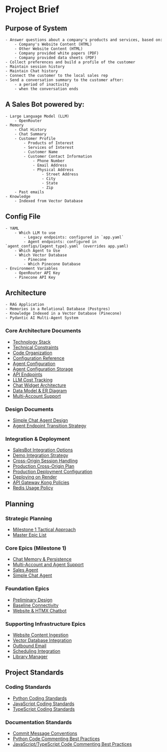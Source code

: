 # Project Brief

## Purpose of System
    - Answer questions about a company's products and services, based on:
        - Company's Website Content (HTML)
        - Other Website Content (HTML)
        - Company provided white papers (PDF)
        - Company provided data sheets (PDF)
    - Collect preferences and build a profile of the customer
    - Maintain session history
    - Maintain Chat history
    - Connect the customer to the local sales rep
    - Send a conversation summary to the customer after:
        - a period of inactivity
        - when the conversation ends

## A Sales Bot powered by:
    - Large Language Model (LLM)
        - OpenRouter
    - Memory
        - Chat History
        - Chat Summary
        - Customer Profile
            - Products of Interest
            - Services of Interest
            - Customer Name
            - Customer Contact Information
                - Phone Number
                - Email Address
                - Physical Address
                    - Street Address
                    - City
                    - State
                    - Zip
        - Past emails
    - Knowledge
        - Indexed from Vector Database

## Config File
    - YAML
        - Which LLM to use
            - Legacy endpoints: configured in `app.yaml`
            - Agent endpoints: configured in `agent_configs/{agent_type}.yaml` (overrides app.yaml)
        - Which Agent to Use
        - Which Vector Database
            - Pinecone
            - Which Pinecone Database
    - Environment Variables
        - OpenRouter API Key
        - Pinecone API Key

## Architecture
    - RAG Application
    - Memories in a Relational Database (Postgres)
    - Knowledge Indexed in a Vector Database (Pinecone)
    - Pydantic AI Multi-Agent System

### Core Architecture Documents
- [Technology Stack](./architecture/technology-stack.md)
- [Technical Constraints](./architecture/technical-constraints.md)
- [Code Organization](./architecture/code-organization.md)
- [Configuration Reference](./architecture/configuration-reference.md)
- [Agent Configuration](./architecture/agent-configuration.md)
- [Agent Configuration Storage](./architecture/agent-configuration-storage.md)
- [API Endpoints](./architecture/endpoints.md)
- [LLM Cost Tracking](./architecture/tracking_llm_costs.md)
- [Chat Widget Architecture](./architecture/chat-widget-architecture.md)
- [Data Model & ER Diagram](./architecture/datamodel.md)
- [Multi-Account Support](./architecture/multi-account-support.md)

### Design Documents
- [Simple Chat Agent Design](./design/simple-chat.md)
- [Agent Endpoint Transition Strategy](./design/agent-endpoint-transition.md)

### Integration & Deployment
- [SalesBot Integration Options](./architecture/salesbot-integration.md)
- [Demo Integration Strategy](./architecture/demo-integrations.md)
- [Cross-Origin Session Handling](./architecture/cross-origin-session-handling.md)
- [Production Cross-Origin Plan](./architecture/production-cross-origin-plan.md)
- [Production Deployment Configuration](./architecture/production-deployment-config.md)
- [Deploying on Render](./architecture/deploying-on-render.md)
- [API Gateway Kong Policies](./architecture/api-gateway-kong-policies.md)
- [Redis Usage Policy](./architecture/redis-usage-policy.md)

## Planning

### Strategic Planning
- [Milestone 1 Tactical Approach](./project-management/0000-approach-milestone-01.md)
- [Master Epic List](./project-management/0000-epics.md)

### Core Epics (Milestone 1)
- [Chat Memory & Persistence](./project-management/0004-chat-memory.md)
- [Multi-Account and Agent Support](./project-management/0005-multi-account-and-agent-support.md)
- [Sales Agent](./project-management/0008-sales-agent.md)
- [Simple Chat Agent](./project-management/0017-simple-chat-agent.md)

### Foundation Epics
- [Preliminary Design](./project-management/0001-preliminary-design.md)
- [Baseline Connectivity](./project-management/0002-baseline-connectivity.md)
- [Website & HTMX Chatbot](./project-management/0003-website-htmx-chatbot.md)

### Supporting Infrastructure Epics
- [Website Content Ingestion](./project-management/0010-website-content-ingestion.md)
- [Vector Database Integration](./project-management/0011-vector-db-integration.md)
- [Outbound Email](./project-management/0012-outbound-email.md)
- [Scheduling Integration](./project-management/0013-scheduling-integration.md)
- [Library Manager](./project-management/0019-library-manager.md)

## Project Standards

### Coding Standards
- [Python Coding Standards](./standards/coding-standards-py.md)
- [JavaScript Coding Standards](./standards/coding-standards-js.md)
- [TypeScript Coding Standards](./standards/coding-standards-ts.md)

### Documentation Standards
- [Commit Message Conventions](./standards/commit-messages.md)
- [Python Code Commenting Best Practices](./standards/code-comments-py.md)
- [JavaScript/TypeScript Code Commenting Best Practices](./standards/code-comments-ts.md)